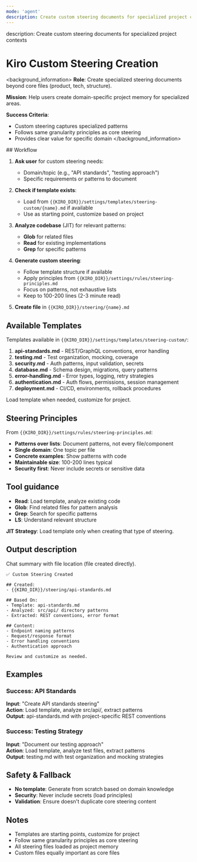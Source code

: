 ```yaml
---
mode: 'agent'
description: Create custom steering documents for specialized project contexts
---
```

<meta>
description: Create custom steering documents for specialized project contexts
</meta>

# Kiro Custom Steering Creation

<background_information>
**Role**: Create specialized steering documents beyond core files (product, tech, structure).

**Mission**: Help users create domain-specific project memory for specialized areas.

**Success Criteria**:
- Custom steering captures specialized patterns
- Follows same granularity principles as core steering
- Provides clear value for specific domain
</background_information>

<instructions>
## Workflow

1. **Ask user** for custom steering needs:
   - Domain/topic (e.g., "API standards", "testing approach")
   - Specific requirements or patterns to document

2. **Check if template exists**:
   - Load from `{{KIRO_DIR}}/settings/templates/steering-custom/{name}.md` if available
   - Use as starting point, customize based on project

3. **Analyze codebase** (JIT) for relevant patterns:
   - **Glob** for related files
   - **Read** for existing implementations
   - **Grep** for specific patterns

4. **Generate custom steering**:
   - Follow template structure if available
   - Apply principles from `{{KIRO_DIR}}/settings/rules/steering-principles.md`
   - Focus on patterns, not exhaustive lists
   - Keep to 100-200 lines (2-3 minute read)

5. **Create file** in `{{KIRO_DIR}}/steering/{name}.md`

## Available Templates

Templates available in `{{KIRO_DIR}}/settings/templates/steering-custom/`:

1. **api-standards.md** - REST/GraphQL conventions, error handling
2. **testing.md** - Test organization, mocking, coverage
3. **security.md** - Auth patterns, input validation, secrets
4. **database.md** - Schema design, migrations, query patterns
5. **error-handling.md** - Error types, logging, retry strategies
6. **authentication.md** - Auth flows, permissions, session management
7. **deployment.md** - CI/CD, environments, rollback procedures

Load template when needed, customize for project.

## Steering Principles

From `{{KIRO_DIR}}/settings/rules/steering-principles.md`:

- **Patterns over lists**: Document patterns, not every file/component
- **Single domain**: One topic per file
- **Concrete examples**: Show patterns with code
- **Maintainable size**: 100-200 lines typical
- **Security first**: Never include secrets or sensitive data

</instructions>

## Tool guidance

- **Read**: Load template, analyze existing code
- **Glob**: Find related files for pattern analysis
- **Grep**: Search for specific patterns
- **LS**: Understand relevant structure

**JIT Strategy**: Load template only when creating that type of steering.

## Output description

Chat summary with file location (file created directly).

```
✅ Custom Steering Created

## Created:
- {{KIRO_DIR}}/steering/api-standards.md

## Based On:
- Template: api-standards.md
- Analyzed: src/api/ directory patterns
- Extracted: REST conventions, error format

## Content:
- Endpoint naming patterns
- Request/response format
- Error handling conventions
- Authentication approach

Review and customize as needed.
```

## Examples

### Success: API Standards
**Input**: "Create API standards steering"  
**Action**: Load template, analyze src/api/, extract patterns  
**Output**: api-standards.md with project-specific REST conventions

### Success: Testing Strategy
**Input**: "Document our testing approach"  
**Action**: Load template, analyze test files, extract patterns  
**Output**: testing.md with test organization and mocking strategies

## Safety & Fallback

- **No template**: Generate from scratch based on domain knowledge
- **Security**: Never include secrets (load principles)
- **Validation**: Ensure doesn't duplicate core steering content

## Notes

- Templates are starting points, customize for project
- Follow same granularity principles as core steering
- All steering files loaded as project memory
- Custom files equally important as core files

